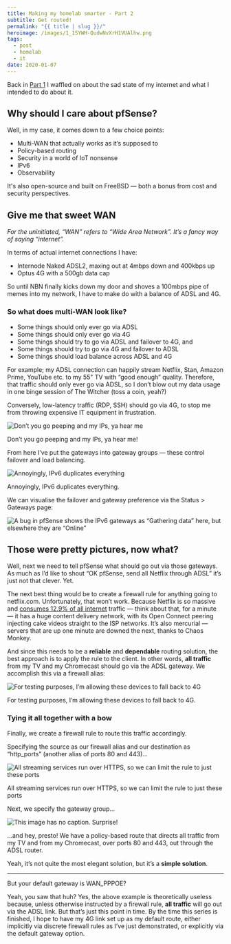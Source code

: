 ```yaml
---
title: Making my homelab smarter - Part 2
subtitle: Get routed!
permalink: "{{ title | slug }}/"
heroimage: /images/1_1SYWH-QudwNvXrH1VUAlhw.png
tags:
  - post
  - homelab
  - it
date: 2020-01-07
---
```


Back in [Part 1](/making-my-homelab-smarter-part-1/) I waffled on about the sad state of my internet and what I intended to do about it.

## Why should I care about pfSense?

Well, in my case, it comes down to a few choice points:

* Multi-WAN that actually works as it’s supposed to
* Policy-based routing
* Security in a world of IoT nonsense
* IPv6
* Observability

It's also open-source and built on FreeBSD — both a bonus from cost and security perspectives.

## Give me that sweet WAN

*For the uninitiated, “WAN” refers to “Wide Area Network”. It’s a fancy way of saying “internet”.*

In terms of actual internet connections I have:

* Internode Naked ADSL2, maxing out at 4mbps down and 400kbps up
* Optus 4G with a 500gb data cap

So until NBN finally kicks down my door and shoves a 100mbps pipe of memes into my network, I have to make do with a balance of ADSL and 4G.

### So what does multi-WAN look like?

* Some things should only ever go via ADSL
* Some things should only ever go via 4G
* Some things should try to go via ADSL and failover to 4G, and
* Some things should try to go via 4G and failover to ADSL
* Some things should load balance across ADSL and 4G

For example; my ADSL connection can happily stream Netflix, Stan, Amazon Prime, YouTube etc. to my 55" TV with “good enough” quality. Therefore, that traffic should only ever go via ADSL, so I don’t blow out my data usage in one binge session of The Witcher (toss a coin, yeah?)

Conversely, low-latency traffic (RDP, SSH) should go via 4G, to stop me from throwing expensive IT equipment in frustration.

![Don’t you go peeping and my IPs, ya hear me](/images/1_1SYWH-QudwNvXrH1VUAlhw.png)

Don’t you go peeping and my IPs, ya hear me!

From here I’ve put the gateways into gateway groups — these control failover and load balancing.

![Annoyingly, IPv6 duplicates everything](/images/1_bJgTd-LKMdIrIIVdCkLPng.png)

Annoyingly, IPv6 duplicates everything.

We can visualise the failover and gateway preference via the Status > Gateways page:

![A bug in pfSense shows the IPv6 gateways as “Gathering data” here, but elsewhere they are “Online”](/images/1_jDsM0PU32ro6rXQDrUweDg.png)

## Those were pretty pictures, now what?

Well, next we need to tell pfSense what should go out via those gateways. As much as I’d like to shout “OK pfSense, send all Netflix through ADSL” it’s just not that clever. Yet.

The next best thing would be to create a firewall rule for anything going to netflix.com. Unfortunately, that won’t work. Because Netflix is so massive and [consumes 12.9% of all internet](https://variety.com/2019/digital/news/netflix-loses-title-top-downstream-bandwidth-application-1203330313/) traffic — think about that, for a minute — it has a huge content delivery network, with its Open Connect peering injecting cake videos straight to the ISP networks. It’s also mercurial — servers that are up one minute are downed the next, thanks to Chaos Monkey.

And since this needs to be a **reliable** and **dependable** routing solution, the best approach is to apply the rule to the client. In other words, **all traffic** from my TV and my Chromecast should go via the ADSL gateway. We accomplish this via a firewall alias:

![For testing purposes, I’m allowing these devices to fall back to 4G](/images/1_GUXrZ862oho5ams1IXC-QQ.png)

For testing purposes, I’m allowing these devices to fall back to 4G.

### Tying it all together with a bow

Finally, we create a firewall rule to route this traffic accordingly.

Specifying the source as our firewall alias and our destination as “http_ports” (another alias of ports 80 and 443)...

![All streaming services run over HTTPS, so we can limit the rule to just these ports](/images/1_9AvJ0Ndfdt9huSSxk8aDaA.png)

All streaming services run over HTTPS, so we can limit the rule to just these ports

Next, we specify the gateway group...

![This image has no caption. Surprise!](/images/1_KJ9g0FvxpORAhJSvSKAcOw.png)

...and hey, presto! We have a policy-based route that directs all traffic from my TV and from my Chromecast, over ports 80 and 443, out through the ADSL router.

Yeah, it’s not quite the most elegant solution, but it’s a **simple solution**.

---

But your default gateway is WAN_PPPOE?

Yeah, you saw that huh? Yes, the above example is theoretically useless because, unless otherwise instructed by a firewall rule, **all traffic** will go out via the ADSL link. But that’s just this point in time. By the time this series is finished, I hope to have my 4G link set up as my default route, either implicitly via discrete firewall rules as I’ve just demonstrated, or explicitly via the default gateway option.

